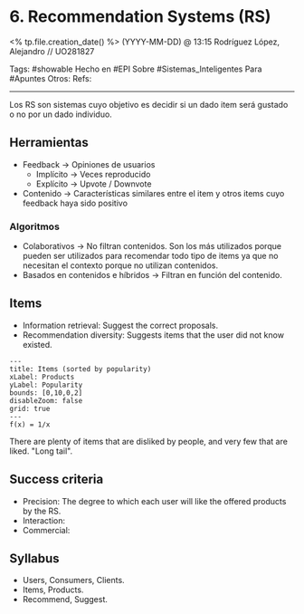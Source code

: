 # 6. Recommendation Systems (RS)
<% tp.file.creation_date() %> (YYYY-MM-DD) @ 13:15
Rodríguez López, Alejandro // UO281827

Tags:
	#showable
	Hecho en #EPI
	Sobre #Sistemas_Inteligentes 
	Para #Apuntes 
	Otros:
	Refs:
 
<hr>

Los RS son sistemas cuyo objetivo es decidir si un dado item será gustado o no por un dado individuo.
## Herramientas
- Feedback -> Opiniones de usuarios
	- Implícito -> Veces reproducido
	- Explícito -> Upvote / Downvote
- Contenido -> Características similares entre el item y otros items cuyo feedback haya sido positivo

### Algoritmos
- Colaborativos -> No filtran contenidos.
Son los más utilizados porque pueden ser utilizados para recomendar todo tipo de items ya que no necesitan el contexto porque no utilizan contenidos.
- Basados en contenidos e híbridos -> Filtran en función del contenido.

## Items
- Information retrieval: Suggest the correct proposals.
- Recommendation diversity: Suggests items that the user did not know existed.
```functionplot
---
title: Items (sorted by popularity)
xLabel: Products
yLabel: Popularity
bounds: [0,10,0,2]
disableZoom: false
grid: true
---
f(x) = 1/x
```
There are plenty of items that are disliked by people, and very few that are liked. "Long tail".

## Success criteria
- Precision: The degree to which each user will like the offered products by the RS.
- Interaction:
- Commercial:

## Syllabus
- Users, Consumers, Clients.
- Items, Products.
- Recommend, Suggest.